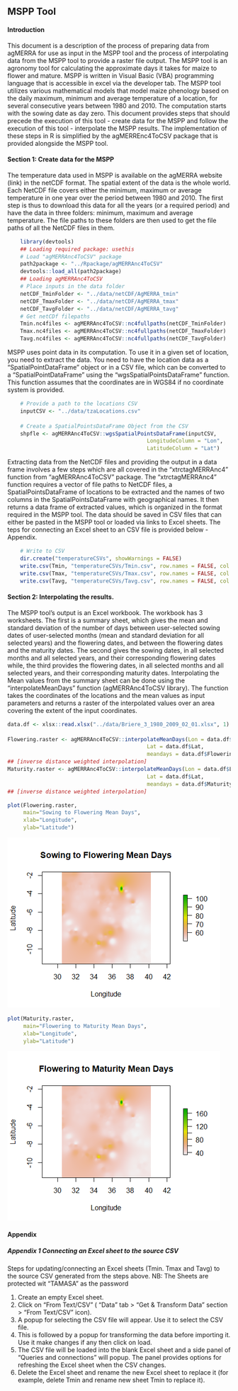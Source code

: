 ## MSPP Tool
#### Introduction
This document is a description of the process of preparing data from agMERRA for use as input in the MSPP tool and the process of interpolating data from the MSPP tool to provide a raster file output. The MSPP tool is an agronomy tool for calculating the approximate days it takes for maize to flower and mature.
MSPP is written in Visual Basic (VBA) programming language that is accessible in excel via the developer tab. The MSPP tool utilizes various mathematical models that model maize phenology based on the daily maximum, minimum and average temperature of a location, for several consecutive years between 1980 and 2010. The computation starts with the sowing date as day zero.
This document provides steps that should precede the execution of this tool - create data for the MSPP and follow the execution of this tool - interpolate the MSPP results. The implementation of these steps in R is simplified by the agMERREnc4ToCSV package that is provided alongside the MSPP tool.
#### Section 1: Create data for the MSPP
The temperature data used in MSPP is available on the agMERRA website (link) in the netCDF format. The spatial extent of the data is the whole world. Each NetCDF file covers either the minimum, maximum or average temperature in one year over the period between 1980 and 2010. The first step is thus to download this data for all the years (or a required period) and have the data in three folders: minimum, maximum and average temperature. The file paths to these folders are then used to get the file paths of all the NetCDF files in them.

```R
	library(devtools)
	## Loading required package: usethis
	# Load "agMERRAnc4ToCSV" package
	path2package <- "../Rpackage/agMERRAnc4ToCSV"
	devtools::load_all(path2package)
	## Loading agMERRAnc4ToCSV
	# Place inputs in the data folder
	netCDF_TminFolder <- "../data/netCDF/AgMERRA_tmin"
	netCDF_TmaxFolder <- "../data/netCDF/AgMERRA_tmax"
	netCDF_TavgFolder <- "../data/netCDF/AgMERRA_tavg"
	# Get netCDf filepaths
	Tmin.nc4files <- agMERRAnc4ToCSV::nc4fullpaths(netCDF_TminFolder)
	Tmax.nc4files <- agMERRAnc4ToCSV::nc4fullpaths(netCDF_TmaxFolder)
	Tavg.nc4files <- agMERRAnc4ToCSV::nc4fullpaths(netCDF_TavgFolder)

```
MSPP uses point data in its computation. To use it in a given set of location, you need to extract the data. You need to have the location data as a “SpatialPointDataFrame” object or in a CSV file, which can be converted to a “SpatialPointDataFrame” using the “wgsSpatialPointsDataFrame” function. This function assumes that the coordinates are in WGS84 if no coordinate system is provided.

```R
	# Provide a path to the locations CSV
	inputCSV <- "../data/tzaLocations.csv"

	# Create a SpatialPointsDataFrame Object from the CSV
	shpfle <- agMERRAnc4ToCSV::wgsSpatialPointsDataFrame(inputCSV,
											LongitudeColumn = "Lon", 
											LatitudeColumn = "Lat")
```
Extracting data from the NetCDF files and providing the output in a data frame involves a few steps which are all covered in the “xtrctagMERRAnc4” function from “agMERRAnc4ToCSV” package. The “xtrctagMERRAnc4” function requires a vector of file paths to NetCDF files, a SpatialPointsDataFrame of locations to be extracted and the names of two columns in the SpatialPointsDataFrame with geographical names. It then returns a data frame of extracted values, which is organized in the format required in the MSPP tool.
The data should be saved in CSV files that can either be pasted in the MSPP tool or loaded via links to Excel sheets. The teps for connecting an Excel sheet to an CSV file is provided below - Appendix.

```R
	# Write to CSV
	dir.create("temperatureCSVs", showWarnings = FALSE)
	write.csv(Tmin, "temperatureCSVs/Tmin.csv", row.names = FALSE, col.names = FALSE)
	write.csv(Tmax, "temperatureCSVs/Tmax.csv", row.names = FALSE, col.names = FALSE)
	write.csv(Tavg, "temperatureCSVs/Tavg.csv", row.names = FALSE, col.names = FALSE)
```
#### Section 2: Interpolating the results.
The MSPP tool’s output is an Excel workbook. The workbook has 3 worksheets. The first is a summary sheet, which gives the mean and standard deviation of the number of days between user-selected sowing dates of user-selected months (mean and standard deviation for all selected years) and the flowering dates, and between the flowering dates and the maturity dates. The second gives the sowing dates, in all selected months and all selected years, and their corresponding flowering dates while, the third provides the flowering dates, in all selected months and all selected years, and their corresponding maturity dates.
Interpolating the Mean values from the summary sheet can be done using the “interpolateMeanDays” function (agMERRAnc4ToCSV library). The function takes the coordinates of the locations and the mean values as input parameters and returns a raster of the interpolated values over an area covering the extent of the input coordinates.
```R
data.df <- xlsx::read.xlsx("../data/Briere_3_1980_2009_02_01.xlsx", 1)

Flowering.raster <- agMERRAnc4ToCSV::interpolateMeanDays(Lon = data.df$Lon, 
                                            Lat = data.df$Lat, 
                                            meandays = data.df$Flowering.Mean)
## [inverse distance weighted interpolation]
Maturity.raster <- agMERRAnc4ToCSV::interpolateMeanDays(Lon = data.df$Lon, 
                                            Lat = data.df$Lat, 
                                            meandays = data.df$Maturity.Mean)
## [inverse distance weighted interpolation]
```

```R
plot(Flowering.raster,  
     main="Sowing to Flowering Mean Days",
     xlab="Longitude",
     ylab="Latitude") 
```
![Image: Sowing to Flowering Mean Days](https://github.com/KevinOluoch/MSPP/blob/main/images/Sowing2Flowering.png)
```R
plot(Maturity.raster,  
     main="Flowering to Maturity Mean Days",
     xlab="Longitude",
     ylab="Latitude")
```
![Image: Flowering to Maturity Mean Days](https://github.com/KevinOluoch/MSPP/blob/main/images/Flowering2Maturity.png)

#### Appendix
##### Appendix 1 Connecting an Excel sheet to the source CSV
Steps for updating/connecting an Excel sheets (Tmin. Tmax and Tavg) to the source CSV generated from the steps above. NB: The Sheets are protected wit “TAMASA” as the password 

1. Create an empty Excel sheet.
2. Click on “From Text/CSV” ( “Data” tab > “Get & Transform Data” section > “From Text/CSV” icon).
3. A popup for selecting the CSV file will appear. Use it to select the CSV file. 
4. This is followed by a popup for transforming the data before importing it. Use it make changes if any then click on load.
5. The CSV file will be loaded into the blank Excel sheet and a side panel of “Queries and connections” will popup. The panel provides options for refreshing the Excel sheet when the CSV changes.
6. Delete the Excel sheet and rename the new Excel sheet to replace it (for example, delete Tmin and rename new sheet Tmin to replace it).


